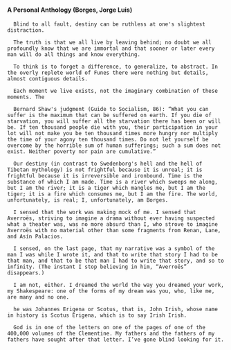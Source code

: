 #### A Personal Anthology (Borges, Jorge Luis)
      Blind to all fault, destiny can be ruthless at one's slightest distraction.

      The truth is that we all live by leaving behind; no doubt we all profoundly know that we are immortal and that sooner or later every man will do all things and know everything.

      To think is to forget a difference, to generalize, to abstract. In the overly replete world of Funes there were nothing but details, almost contiguous details.

      Each moment we live exists, not the imaginary combination of these moments. The

      Bernard Shaw's judgment (Guide to Socialism, 86): “What you can suffer is the maximum that can be suffered on earth. If you die of starvation, you will suffer all the starvation there has been or will be. If ten thousand people die with you, their participation in your lot will not make you be ten thousand times more hungry nor multiply the time of your agony ten thousand times. Do not let yourself be overcome by the horrible sum of human sufferings; such a sum does not exist. Neither poverty nor pain are cumulative.”

      Our destiny (in contrast to Swedenborg's hell and the hell of Tibetan mythology) is not frightful because it is unreal; it is frightful because it is irreversible and ironbound. Time is the substance of which I am made. Time is a river which sweeps me along, but I am the river; it is a tiger which mangles me, but I am the tiger; it is a fire which consumes me, but I am the fire. The world, unfortunately, is real; I, unfortunately, am Borges.

      I sensed that the work was making mock of me. I sensed that Averroës, striving to imagine a drama without ever having suspected what a theater was, was no more absurd than I, who strove to imagine Averroës with no material other than some fragments from Renan, Lane, and Asín Palacios.

      I sensed, on the last page, that my narrative was a symbol of the man I was while I wrote it, and that to write that story I had to be that man, and that to be that man I had to write that story, and so to infinity. (The instant I stop believing in him, “Averroës” disappears.)

      I am not, either. I dreamed the world the way you dreamed your work, my Shakespeare: one of the forms of my dream was you, who, like me, are many and no one.

      he was Johannes Erigena or Scotus, that is, John Irish, whose name in history is Scotus Erigena, which is to say Irish Irish.

      God is in one of the letters on one of the pages of one of the 400,000 volumes of the Clementine. My fathers and the fathers of my fathers have sought after that letter. I’ve gone blind looking for it.

